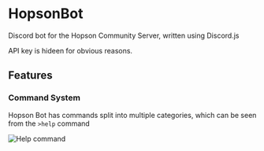 # HopsonBot
Discord bot for the Hopson Community Server, written using Discord.js

API key is hideen for obvious reasons. 

## Features

### Command System

Hopson Bot has commands split into multiple categories, which can be seen from the `>help` command

![Help command](https://i.imgur.com/ABOaWzC.png)

